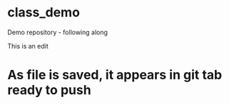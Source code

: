 # class_demo
Demo repository - following along

This is an edit
# As file is saved, it appears in git tab ready to push